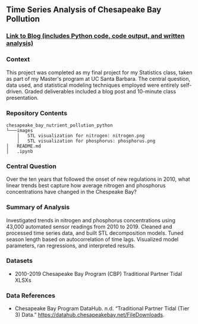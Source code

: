 ## Time Series Analysis of Chesapeake Bay Pollution

### [Link to Blog (includes Python code, code output, and written analysis)](https://linusghanadan.github.io/blog/2024-8-20-post/chesapeake-bay-python.html)

### Context

This project was completed as my final project for my Statistics class, taken as part of my Master's program at UC Santa Barbara. The central question, data used, and statistical modeling techniques employed were entirely self-driven. Graded deliverables included a blog post and 10-minute class presentation.

### Repository Contents
    chesapeake_bay_nutrient_pollution_python
    └───images
        │   STL visualization for nitrogen: nitrogen.png
        │   STL visualization for phosphorus: phosphorus.png
    │   README.md
    │   .ipynb

### Central Question

Over the ten years that followed the onset of new regulations in 2010, what linear trends best capture how average nitrogen and phosphorus concentrations have changed in the Chespeake Bay?

### Summary of Analysis

Investigated trends in nitrogen and phosphorus concentrations using 43,000 automated sensor readings from 2010 to 2019. Cleaned and processed time series data, and built STL decomposition models. Tuned season length based on autocorrelation of time lags. Visualized model parameters, ran regressions, and interpreted results.

### Datasets
- 2010-2019 Chesapeake Bay Program (CBP) Traditional Partner Tidal XLSXs

### Data References
- Chesapeake Bay Program DataHub. n.d. “Traditional Partner Tidal (Tier 3) Data.” https://datahub.chesapeakebay.net/FileDownloads.

